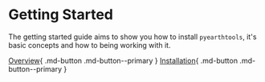 # Getting Started

The getting started guide aims to show you how to install `pyearthtools`, it's basic concepts and how to being working with it.

 [Overview](overview/){ .md-button .md-button--primary } [Installation](installation/){ .md-button .md-button--primary }
